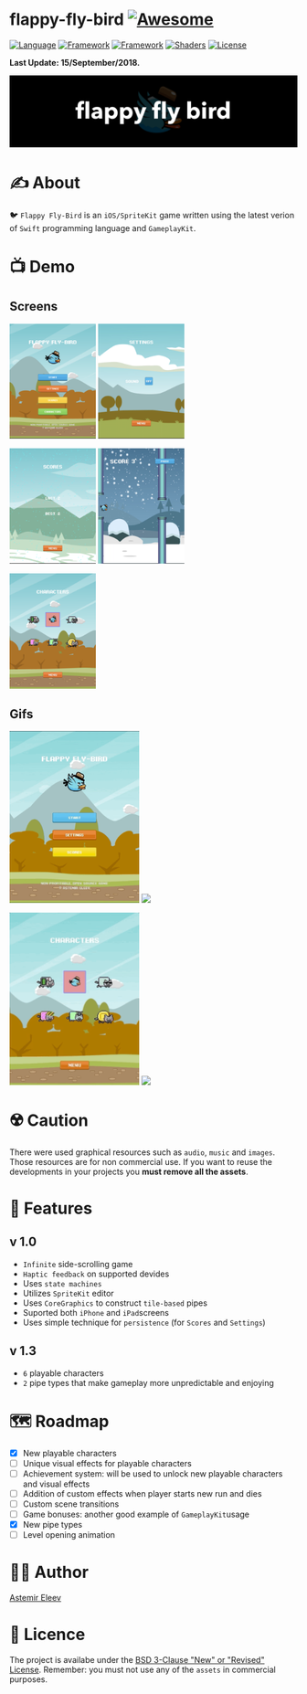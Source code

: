 # flappy-fly-bird [![Awesome](https://cdn.rawgit.com/sindresorhus/awesome/d7305f38d29fed78fa85652e3a63e154dd8e8829/media/badge.svg)](https://github.com/sindresorhus/awesome)

[![Language](https://img.shields.io/badge/language-Swift-orange.svg)]()
[![Framework](https://img.shields.io/badge/framework-SpriteKit-red.svg)]()
[![Framework](https://img.shields.io/badge/framework-GameplayKit-purple.svg)]()
[![Shaders](https://img.shields.io/badge/shaders-GLSL-green.svg)]()
[![License](https://img.shields.io/badge/license-MIT-blue.svg)]()

**Last Update: 15/September/2018.**

![](logo-flappy_fly_bird.png)

# ✍️ About 
🐦 `Flappy Fly-Bird` is an `iOS/SpriteKit` game written using the latest verion of `Swift` programming language and `GameplayKit`.

# 📺 Demo 

## Screens
<img src="/resources/img-01.PNG" width="30%"> <img src="/resources/img-02.PNG" width="30%">

<img src="/resources/img-03.PNG" width="30%"> <img src="/resources/img-04.PNG" width="30%">

<img src="/resources/img-05.PNG" width="30%">

## Gifs
<img src="/resources/intro.gif" width="45%"> <img src="/resources/gameplay.gif" width="45%">

<img src="/resources/characters.gif" width="45%"> <img src="/resources/cat-gameplay.gif" width="45%">

# ☢️ Caution 
There were used graphical resources such as `audio`, `music` and `images`. Those resources are for non commercial use. If you want to reuse the developments in your projects you **must remove all the assets**.

# 📝 Features

## v 1.0
- `Infinite` side-scrolling game 
- `Haptic feedback` on supported devides
- Uses `state machines`
- Utilizes `SpriteKit` editor 
- Uses `CoreGraphics` to construct `tile-based` pipes
- Suported both `iPhone` and `iPad`screens
- Uses simple technique for `persistence` (for `Scores` and `Settings`)

## v 1.3
- `6` playable characters
- `2` pipe types that make gameplay more unpredictable and enjoying

# 🗺 Roadmap
- [x] New playable characters 
- [ ] Unique visual effects for playable characters
- [ ] Achievement system: will be used to unlock new playable characters and visual effects
- [ ] Addition of custom effects when player starts new run and dies
- [ ] Custom scene transitions
- [ ] Game bonuses: another good example of `GameplayKit`usage
- [x] New pipe types
- [ ] Level opening animation

# 👨‍💻 Author 
[Astemir Eleev](https://github.com/jVirus)

# 🔖 Licence
The project is availabe under the [BSD 3-Clause "New" or "Revised" License](https://github.com/jVirus/ios-spritekit-flappy-flying-bird/blob/master/LICENSE). Remember: you must not use any of the `assets` in commercial purposes.
